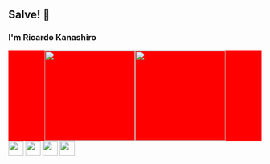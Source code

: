 ## Salve! 👋

### I'm Ricardo Kanashiro

<div style='display: flex; align-items: center; justify-content: center; background-color:red; width: 100%'>
    <img height='180em' src='https://github-readme-stats.vercel.app/api?username=ricardokanashiro&layout=compact&theme=dark&show_icons=true'>
    <img height='180em' src='https://github-readme-stats.vercel.app/api/top-langs/?username=ricardokanashiro&layout=compact&theme=tokyonight'>
</div>

<div>
    <img src="https://cdn.jsdelivr.net/gh/devicons/devicon/icons/html5/html5-original.svg" height='30'/>
    <img src="https://cdn.jsdelivr.net/gh/devicons/devicon/icons/css3/css3-original.svg" height='30' />
    <img src="https://cdn.jsdelivr.net/gh/devicons/devicon/icons/javascript/javascript-original.svg" height='30' />
    <img src="https://cdn.jsdelivr.net/gh/devicons/devicon/icons/tailwindcss/tailwindcss-plain.svg" height='30' />
</div>